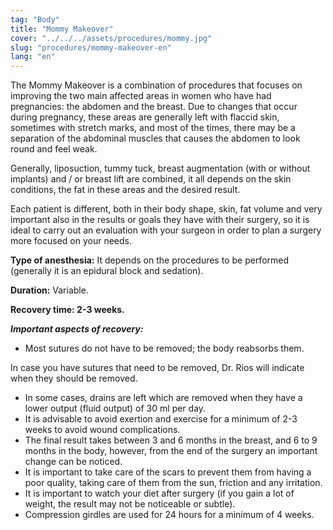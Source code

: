 ```yaml
---
tag: "Body"
title: "Mommy Makeover"
cover: "../../../assets/procedures/mommy.jpg"
slug: "procedures/mommy-makeover-en"
lang: "en"
---
```


The Mommy Makeover is a combination of procedures that focuses on improving the two main affected areas in women who have had pregnancies: the abdomen and the breast. Due to changes that occur during pregnancy, these areas are generally left with flaccid skin, sometimes with stretch marks, and most of the times, there may be a separation of the abdominal muscles that causes the abdomen to look round and feel weak.

Generally, liposuction, tummy tuck, breast augmentation (with or without implants) and / or breast lift are combined, it all depends on the skin conditions, the fat in these areas and the desired result.

Each patient is different, both in their body shape, skin, fat volume and very important also in the results or goals they have with their surgery, so it is ideal to carry out an evaluation with your surgeon in order to plan a surgery more focused on your needs.

**Type of anesthesia:** It depends on the procedures to be performed (generally it is an epidural block and sedation).

**Duration:** Variable.

**Recovery time: 2-3 weeks.**

**_Important aspects of recovery:_**

- Most sutures do not have to be removed; the body reabsorbs them.

In case you have sutures that need to be removed, Dr. Rios will indicate when they should be removed.

- In some cases, drains are left which are removed when they have a lower output (fluid output) of 30 ml per day.
- It is advisable to avoid exertion and exercise for a minimum of 2-3 weeks to avoid wound complications.
- The final result takes between 3 and 6 months in the breast, and 6 to 9 months in the body, however, from the end of the surgery an important change can be noticed.
- It is important to take care of the scars to prevent them from having a poor quality, taking care of them from the sun, friction and any irritation.
- It is important to watch your diet after surgery (if you gain a lot of weight, the result may not be noticeable or subtle).
- Compression girdles are used for 24 hours for a minimum of 4 weeks.
